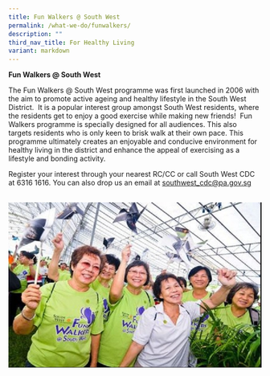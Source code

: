 ```yaml
---
title: Fun Walkers @ South West
permalink: /what-we-do/funwalkers/
description: ""
third_nav_title: For Healthy Living
variant: markdown
---
```

**Fun Walkers @ South West**

The Fun Walkers @ South West programme was first launched in 2006 with the aim to promote active ageing and healthy lifestyle in the South West District.  It is a popular interest group amongst South West residents, where the residents get to enjoy a good exercise while making new friends!  Fun Walkers programme is specially designed for all audiences. This also targets residents who is only keen to brisk walk at their own pace. This programme ultimately creates an enjoyable and conducive environment for healthy living in the district and enhance the appeal of exercising as a lifestyle and bonding activity.

Register your interest through your nearest RC/CC or call South West CDC at 6316 1616. You can also drop us an email at [southwest\_cdc@pa.gov.sg](mailto:southwest_cdc@pa.gov.sg "mailto:southwest_cdc@pa.gov.sg")

 ![](/images/What%20We%20Do/For%20Healthy%20Living/Fun%20Walkers%20P1.jpg)